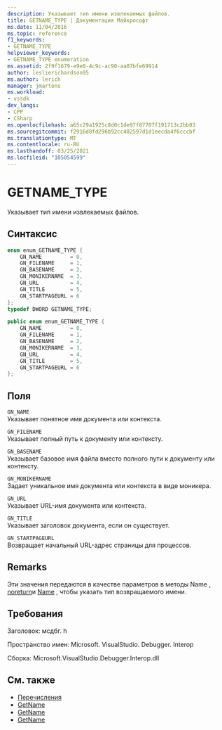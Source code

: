 ```yaml
---
description: Указывает тип имени извлекаемых файлов.
title: GETNAME_TYPE | Документация Майкрософт
ms.date: 11/04/2016
ms.topic: reference
f1_keywords:
- GETNAME_TYPE
helpviewer_keywords:
- GETNAME_TYPE enumeration
ms.assetid: 2f9f1679-e9e8-4c9c-ac90-aa07bfe69914
author: leslierichardson95
ms.author: lerich
manager: jmartens
ms.workload:
- vssdk
dev_langs:
- CPP
- CSharp
ms.openlocfilehash: a65c29a1925c8d0c1de97f87707f191713c2bb03
ms.sourcegitcommit: f2916d8fd296b92cc402597d1d1eecda4f6cccbf
ms.translationtype: MT
ms.contentlocale: ru-RU
ms.lasthandoff: 03/25/2021
ms.locfileid: "105054599"
---
```

# <a name="getname_type"></a>GETNAME_TYPE
Указывает тип имени извлекаемых файлов.

## <a name="syntax"></a>Синтаксис

```cpp
enum enum_GETNAME_TYPE {
    GN_NAME         = 0,
    GN_FILENAME     = 1,
    GN_BASENAME     = 2,
    GN_MONIKERNAME  = 3,
    GN_URL          = 4,
    GN_TITLE        = 5,
    GN_STARTPAGEURL = 6
};
typedef DWORD GETNAME_TYPE;
```

```csharp
public enum enum_GETNAME_TYPE {
    GN_NAME         = 0,
    GN_FILENAME     = 1,
    GN_BASENAME     = 2,
    GN_MONIKERNAME  = 3,
    GN_URL          = 4,
    GN_TITLE        = 5,
    GN_STARTPAGEURL = 6
};
```

## <a name="fields"></a>Поля
`GN_NAME`\
Указывает понятное имя документа или контекста.

`GN_FILENAME`\
Указывает полный путь к документу или контексту.

`GN_BASENAME`\
Указывает базовое имя файла вместо полного пути к документу или контексту.

`GN_MONIKERNAME`\
Задает уникальное имя документа или контекста в виде моникера.

`GN_URL`\
Указывает URL-имя документа или контекста.

`GN_TITLE`\
Указывает заголовок документа, если он существует.

`GN_STARTPAGEURL`\
Возвращает начальный URL-адрес страницы для процессов.

## <a name="remarks"></a>Remarks
Эти значения передаются в качестве параметров [](../../../extensibility/debugger/reference/idebugdocument2-getname.md)в методы Name [, noreturn](../../../extensibility/debugger/reference/idebugdocumentcontext2-getname.md)и [Name](../../../extensibility/debugger/reference/idebugprocess2-getname.md) , чтобы указать тип возвращаемого имени.

## <a name="requirements"></a>Требования
Заголовок: мсдбг. h

Пространство имен: Microsoft. VisualStudio. Debugger. Interop

Сборка: Microsoft.VisualStudio.Debugger.Interop.dll

## <a name="see-also"></a>См. также
- [Перечисления](../../../extensibility/debugger/reference/enumerations-visual-studio-debugging.md)
- [GetName](../../../extensibility/debugger/reference/idebugdocument2-getname.md)
- [GetName](../../../extensibility/debugger/reference/idebugdocumentcontext2-getname.md)
- [GetName](../../../extensibility/debugger/reference/idebugprocess2-getname.md)
